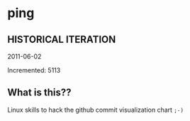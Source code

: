 # ping

## HISTORICAL ITERATION
2011-06-02

Incremented: 5113

## What is this?? 
Linux skills to hack the github commit visualization chart `;-)`
